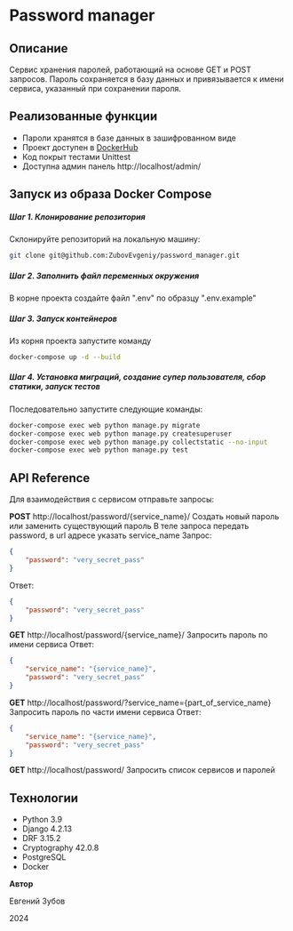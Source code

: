# Password manager

## Описание

Сервис хранения паролей, работающий на основе GET и POST запросов.
Пароль сохраняется в базу данных и привязывается к имени сервиса, указанный при сохранении пароля.

## Реализованные функции

 - Пароли хранятся в базе данных в зашифрованном виде
 - Проект доступен в [DockerHub](https://hub.docker.com/repository/docker/evgeniyzubov/password_manager/general)
 - Код покрыт тестами Unittest
 - Доступна админ панель http://localhost/admin/

## Запуск из образа Docker Compose
##### Шаг 1. Клонирование репозитория
Склонируйте репозиторий на локальную машину:
```bash
git clone git@github.com:ZubovEvgeniy/password_manager.git
```
##### Шаг 2. Заполнить файл переменных окружения
В корне проекта создайте файл ".env" по образцу ".env.example"

##### Шаг 3.  Запуск контейнеров
Из корня проекта запустите команду
```bash
docker-compose up -d --build 
```
##### Шаг 4.  Установка миграций, создание супер пользователя, сбор статики, запуск тестов
Последовательно запустите следующие команды:
```bash
docker-compose exec web python manage.py migrate
docker-compose exec web python manage.py createsuperuser
docker-compose exec web python manage.py collectstatic --no-input
docker-compose exec web python manage.py test
```

## API Reference

Для взаимодействия с сервисом отправьте запросы:

**POST** http://localhost/password/{service_name}/
Создать новый пароль или заменить существующий пароль
В теле запроса передать password, в url адресе указать service_name 
Запрос:
``` json
{
	"password": "very_secret_pass"
}
```
Ответ:
``` json
{
	"password": "very_secret_pass"
}
```

**GET** http://localhost/password/{service_name}/
Запросить пароль по имени сервиса
Ответ:
``` json
{
	"service_name": "{service_name}",
	"password": "very_secret_pass"
}
```

**GET** http://localhost/password/?service_name={part_of_service_name}
Запросить пароль по части имени сервиса
Ответ:
``` json
{
	"service_name": "{service_name}",
	"password": "very_secret_pass"
}
```
**GET** http://localhost/password/
Запросить список сервисов и паролей

## Технологии
* Python 3.9
* Django 4.2.13
* DRF 3.15.2
* Cryptography 42.0.8
* PostgreSQL
* Docker


**Автор**

Евгений Зубов

2024
